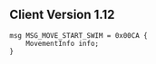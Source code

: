 ## Client Version 1.12

```rust,ignore
msg MSG_MOVE_START_SWIM = 0x00CA {
    MovementInfo info;    
}

```
